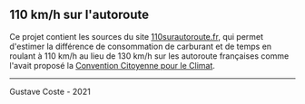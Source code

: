 110 km/h sur l'autoroute
------------------------

Ce projet contient les sources du site [110surautoroute.fr](https://110surautoroute.fr), qui permet d'estimer la différence de consommation de carburant et de temps en roulant à 110 km/h au lieu de 130 km/h sur les autoroute françaises comme l'avait proposé la [Convention Citoyenne pour le Climat](https://www.conventioncitoyennepourleclimat.fr/). 


-------

Gustave Coste - 2021
